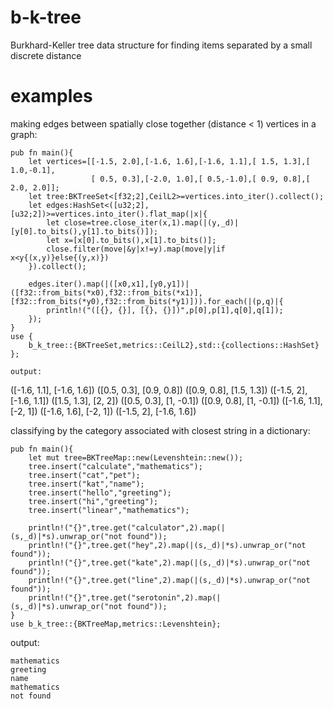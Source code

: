 # b-k-tree
Burkhard-Keller tree data structure for finding items separated by a small discrete distance

# examples

making edges between spatially close together (distance < 1) vertices in a graph:
```
pub fn main(){
	let vertices=[[-1.5, 2.0],[-1.6, 1.6],[-1.6, 1.1],[ 1.5, 1.3],[ 1.0,-0.1],
				  [ 0.5, 0.3],[-2.0, 1.0],[ 0.5,-1.0],[ 0.9, 0.8],[ 2.0, 2.0]];
	let tree:BKTreeSet<[f32;2],CeilL2>=vertices.into_iter().collect();
	let edges:HashSet<([u32;2],[u32;2])>=vertices.into_iter().flat_map(|x|{
		let close=tree.close_iter(x,1).map(|(y,_d)|[y[0].to_bits(),y[1].to_bits()]);
		let x=[x[0].to_bits(),x[1].to_bits()];
		close.filter(move|&y|x!=y).map(move|y|if x<y{(x,y)}else{(y,x)})
	}).collect();

	edges.iter().map(|([x0,x1],[y0,y1])|([f32::from_bits(*x0),f32::from_bits(*x1)],[f32::from_bits(*y0),f32::from_bits(*y1)])).for_each(|(p,q)|{
		println!("([{}, {}], [{}, {}])",p[0],p[1],q[0],q[1]);
	});
}
use {
	b_k_tree::{BKTreeSet,metrics::CeilL2},std::{collections::HashSet}
};
```
```
output:
```
([-1.6, 1.1], [-1.6, 1.6])
([0.5, 0.3], [0.9, 0.8])
([0.9, 0.8], [1.5, 1.3])
([-1.5, 2], [-1.6, 1.1])
([1.5, 1.3], [2, 2])
([0.5, 0.3], [1, -0.1])
([0.9, 0.8], [1, -0.1])
([-1.6, 1.1], [-2, 1])
([-1.6, 1.6], [-2, 1])
([-1.5, 2], [-1.6, 1.6])

classifying by the category associated with closest string in a dictionary:
```
pub fn main(){
	let mut tree=BKTreeMap::new(Levenshtein::new());
	tree.insert("calculate","mathematics");
	tree.insert("cat","pet");
	tree.insert("kat","name");
	tree.insert("hello","greeting");
	tree.insert("hi","greeting");
	tree.insert("linear","mathematics");

	println!("{}",tree.get("calculator",2).map(|(s,_d)|*s).unwrap_or("not found"));
	println!("{}",tree.get("hey",2).map(|(s,_d)|*s).unwrap_or("not found"));
	println!("{}",tree.get("kate",2).map(|(s,_d)|*s).unwrap_or("not found"));
	println!("{}",tree.get("line",2).map(|(s,_d)|*s).unwrap_or("not found"));
	println!("{}",tree.get("serotonin",2).map(|(s,_d)|*s).unwrap_or("not found"));
}
use b_k_tree::{BKTreeMap,metrics::Levenshtein};
```
output:
```
mathematics
greeting
name
mathematics
not found
```


